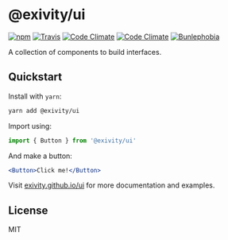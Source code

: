 @exivity/ui
===========

[![npm](https://img.shields.io/npm/v/@exivity/ui.svg?style=flat-square)](https://www.npmjs.com/package/@exivity/ui)
[![Travis](https://img.shields.io/travis/com/exivity/ui.svg?style=flat-square)](https://travis-ci.com/exivity/ui)
[![Code Climate](https://img.shields.io/codeclimate/coverage/exivity/ui.svg?style=flat-square)](https://codecov.io/gh/exivity/ui)
[![Code Climate](https://img.shields.io/codeclimate/maintainability/exivity/ui.svg?style=flat-square)](https://codeclimate.com/github/exivity/ui)
[![Bunlephobia](https://img.shields.io/bundlephobia/minzip/@exivity/ui.svg?label=bundlesize&style=flat-square)](https://bundlephobia.com/result?p=@exivity/ui)

A collection of components to build interfaces.

Quickstart
----------

Install with `yarn`:

```bash
yarn add @exivity/ui
```

Import using:

```javascript
import { Button } from '@exivity/ui'
```

And make a button:

```jsx
<Button>Click me!</Button>
```

Visit [exivity.github.io/ui](https://exivity.github.io/ui/) for more documentation and examples.

License
-------

MIT
